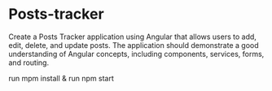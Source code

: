 # Posts-tracker
Create a Posts Tracker application using Angular that allows users to add, edit, delete, and update posts. The application should demonstrate a good understanding of Angular concepts, including components, services, forms, and routing.


run mpm install
 & 
run npm start

